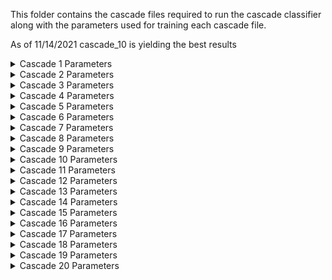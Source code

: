 This folder contains the cascade files required to run the cascade classifier along with the parameters used for training each cascade file.

As of 11/14/2021 cascade_10 is yielding the best results


<details>
<summary>Cascade 1 Parameters</summary>
<br>
-data cascade_files/cascade_1/ <br />
<br>
-vec pos.vec <br />
<br>
-bg neg.txt <br />
<br>
-w 24 <br />
<br>
-h 24 <br />
<br>
-precalcValBufSize 6000 <br />
<br>
-precalcIdxBufSize 6000 <br />
<br>
-numPos 885 <br />
<br>
-numNeg 442 <br />
<br>
-numStages 12 <br />
<br>
-maxFalseAlarmRate 0.3 <br />
<br>
-minHitRate 0.999 <br />
</details>

<details>
<summary>Cascade 2 Parameters</summary>
<br>
-data cascade_files/cascade_2/ <br />
<br>
-vec pos.vec <br />
<br>
-bg neg.txt <br />
<br>
-w 24 <br />
<br>
-h 24 <br />
<br>
-precalcValBufSize 6000 <br />
<br>
-precalcIdxBufSize 6000 <br />
<br>
-numPos 885 <br />
<br>
-numNeg 442 <br />
<br>
-numStages 14 <br />
<br>
-maxFalseAlarmRate 0.3 <br />
<br>
-minHitRate 0.999 <br />
</details>

<details>
<summary>Cascade 3 Parameters</summary>
<br>
-data cascade_files/cascade_3/ <br />
<br>
-vec pos.vec <br />
<br>
-bg neg.txt <br />
<br>
-w 24 <br />
<br>
-h 24 <br />
<br>
-precalcValBufSize 6000 <br />
<br>
-precalcIdxBufSize 6000 <br />
<br>
-numPos 885 <br />
<br>
-numNeg 1600 <br />
<br>
-numStages 14 <br />
<br>
-maxFalseAlarmRate 0.3 <br />
<br>
-minHitRate 0.999 <br />
</details>

<details>
<summary>Cascade 4 Parameters</summary>
<br>
-data cascade_files/cascade_4/ <br />
<br>
-vec pos.vec <br />
<br>
-bg neg.txt <br />
<br>
-w 24 <br />
<br>
-h 24 <br />
<br>
-precalcValBufSize 6000 <br />
<br>
-precalcIdxBufSize 6000 <br />
<br>
-numPos 200 <br />
<br>
-numNeg 700 <br />
<br>
-numStages 10 <br />
<br>
-maxFalseAlarmRate 0.3 <br />
<br>
-minHitRate 0.999 <br />
</details>

<details>
<summary>Cascade 5 Parameters</summary>
<br>
-data cascade_files/cascade_5/ <br />
<br>
-vec pos.vec <br />
<br>
-bg neg.txt <br />
<br>
-w 24 <br />
<br>
-h 24 <br />
<br>
-precalcValBufSize 6000 <br />
<br>
-precalcIdxBufSize 6000 <br />
<br>
-numPos 200 <br />
<br>
-numNeg 1000 <br />
<br>
-numStages 10 <br />
<br>
-maxFalseAlarmRate 0.3 <br />
<br>
-minHitRate 0.999 <br />
</details>

<details>
<summary>Cascade 6 Parameters</summary>
<br>
-data cascade_files/cascade_6/ <br />
<br>
-vec pos.vec <br />
<br>
-bg neg.txt <br />
<br>
-w 24 <br />
<br>
-h 24 <br />
<br>
-precalcValBufSize 6000 <br />
<br>
-precalcIdxBufSize 6000 <br />
<br>
-numPos 400 <br />
<br>
-numNeg 1000 <br />
<br>
-numStages 10 <br />
<br>
-maxFalseAlarmRate 0.3 <br />
<br>
-minHitRate 0.999 <br />
</details>

<details>
<summary>Cascade 7 Parameters</summary>
<br>
-data cascade_files/cascade_7/ <br />
<br>
-vec pos.vec <br />
<br>
-bg neg.txt <br />
<br>
-w 24 <br />
<br>
-h 24 <br />
<br>
-precalcValBufSize 6000 <br />
<br>
-precalcIdxBufSize 6000 <br />
<br>
-numPos 400 <br />
<br>
-numNeg 1000 <br />
<br>
-numStages 10 <br />
<br>
-maxFalseAlarmRate 0.3 <br />
<br>
-minHitRate 0.999 <br />
</details>

<details>
<summary>Cascade 8 Parameters</summary>
<br>
-data cascade_files/cascade_8/ <br />
<br>
-vec pos.vec <br />
<br>
-bg neg.txt <br />
<br>
-w 24 <br />
<br>
-h 24 <br />
<br>
-precalcValBufSize 6000 <br />
<br>
-precalcIdxBufSize 6000 <br />
<br>
-numPos 200 <br />
<br>
-numNeg 2000 <br />
<br>
-numStages 10 <br />
<br>
-maxFalseAlarmRate 0.3 <br />
<br>
-minHitRate 0.999 <br />
</details>

<details>
<summary>Cascade 9 Parameters</summary>
<br>
-data cascade_files/cascade_9/ <br />
<br>
-vec pos.vec <br />
<br>
-bg neg.txt <br />
<br>
-w 24 <br />
<br>
-h 24 <br />
<br>
-precalcValBufSize 6000 <br />
<br>
-precalcIdxBufSize 6000 <br />
<br>
-numPos 400 <br />
<br>
-numNeg 2000 <br />
<br>
-numStages 10 <br />
<br>
-maxFalseAlarmRate 0.2 <br />
<br>
-minHitRate 0.999 <br />
</details>

<details>
<summary>Cascade 10 Parameters</summary>
<br>
-data cascade_files/cascade_10/ <br />
<br>
-vec pos.vec <br />
<br>
-bg neg.txt <br />
<br>
-w 24 <br />
<br>
-h 24 <br />
<br>
-precalcValBufSize 6000 <br />
<br>
-precalcIdxBufSize 6000 <br />
<br>
-numPos 200 <br />
<br>
-numNeg 700 <br />
<br>
-numStages 10 <br />
<br>
-maxFalseAlarmRate 0.2 <br />
<br>
-minHitRate 0.999 <br />
</details>

<details>
<summary>Cascade 11 Parameters</summary>
<br>
-data cascade_files/cascade_11/ <br />
<br>
-vec pos.vec <br />
<br>
-bg neg.txt <br />
<br>
-w 24 <br />
<br>
-h 24 <br />
<br>
-precalcValBufSize 6000 <br />
<br>
-precalcIdxBufSize 6000 <br />
<br>
-numPos 700 <br />
<br>
-numNeg 700 <br />
<br>
-numStages 12 <br />
<br>
-maxFalseAlarmRate 0.2 <br />
<br>
-minHitRate 0.999 <br />
</details>

<details>
<summary>Cascade 12 Parameters</summary>
<br>
-data cascade_files/cascade_1/ <br />
<br>
-vec pos.vec <br />
<br>
-bg neg.txt <br />
<br>
-w 24 <br />
<br>
-h 24 <br />
<br>
-precalcValBufSize 6000 <br />
<br>
-precalcIdxBufSize 6000 <br />
<br>
-numPos 700 <br />
<br>
-numNeg 1000 <br />
<br>
-numStages 12 <br />
<br>
-maxFalseAlarmRate 0.2 <br />
<br>
-minHitRate 0.999 <br />
</details>


<details>
<summary>Cascade 13 Parameters</summary>
<br>
-data cascade_files/cascade_1/ <br />
<br>
-vec pos.vec <br />
<br>
-bg neg.txt <br />
<br>
-w 24 <br />
<br>
-h 24 <br />
<br>
-precalcValBufSize 6000 <br />
<br>
-precalcIdxBufSize 6000 <br />
<br>
-numPos 700 <br />
<br>
-numNeg 700 <br />
<br>
-numStages 12 <br />
<br>
-maxFalseAlarmRate 0.2 <br />
<br>
-minHitRate 0.999 <br />
</details>

<details>
<summary>Cascade 14 Parameters</summary>
<br>
-data cascade_files/cascade_1/ <br />
<br>
-vec pos.vec <br />
<br>
-bg neg.txt <br />
<br>
-w 24 <br />
<br>
-h 24 <br />
<br>
-precalcValBufSize 6000 <br />
<br>
-precalcIdxBufSize 6000 <br />
<br>
-numPos 700 <br />
<br>
-numNeg 700 <br />
<br>
-numStages 12 <br />
<br>
-maxFalseAlarmRate 0.2 <br />
<br>
-minHitRate 0.999 <br />
</details>

<details>
<summary>Cascade 15 Parameters</summary>
<br>
-data cascade_files/cascade_1/ <br />
<br>
-vec pos.vec <br />
<br>
-bg neg.txt <br />
<br>
-w 24 <br />
<br>
-h 24 <br />
<br>
-precalcValBufSize 6000 <br />
<br>
-precalcIdxBufSize 6000 <br />
<br>
-numPos 700 <br />
<br>
-numNeg 700 <br />
<br>
-numStages 12 <br />
<br>
-maxFalseAlarmRate 0.2 <br />
<br>
-minHitRate 0.999 <br />
</details>

<details>
<summary>Cascade 16 Parameters</summary>
<br>
-data cascade_files/cascade_1/ <br />
<br>
-vec pos.vec <br />
<br>
-bg neg.txt <br />
<br>
-w 24 <br />
<br>
-h 24 <br />
<br>
-precalcValBufSize 6000 <br />
<br>
-precalcIdxBufSize 6000 <br />
<br>
-numPos 700 <br />
<br>
-numNeg 700 <br />
<br>
-numStages 12 <br />
<br>
-maxFalseAlarmRate 0.2 <br />
<br>
-minHitRate 0.999 <br />
</details>

<details>
<summary>Cascade 17 Parameters</summary>
<br>
-data cascade_files/cascade_1/ <br />
<br>
-vec pos.vec <br />
<br>
-bg neg.txt <br />
<br>
-w 24 <br />
<br>
-h 24 <br />
<br>
-precalcValBufSize 6000 <br />
<br>
-precalcIdxBufSize 6000 <br />
<br>
-numPos 700 <br />
<br>
-numNeg 700 <br />
<br>
-numStages 12 <br />
<br>
-maxFalseAlarmRate 0.2 <br />
<br>
-minHitRate 0.999 <br />
</details>

<details>
<summary>Cascade 18 Parameters</summary>
<br>
-data cascade_files/cascade_1/ <br />
<br>
-vec pos.vec <br />
<br>
-bg neg.txt <br />
<br>
-w 24 <br />
<br>
-h 24 <br />
<br>
-precalcValBufSize 6000 <br />
<br>
-precalcIdxBufSize 6000 <br />
<br>
-numPos 700 <br />
<br>
-numNeg 700 <br />
<br>
-numStages 12 <br />
<br>
-maxFalseAlarmRate 0.2 <br />
<br>
-minHitRate 0.999 <br />
</details>

<details>
<summary>Cascade 19 Parameters</summary>
<br>
-data cascade_files/cascade_1/ <br />
<br>
-vec pos.vec <br />
<br>
-bg neg.txt <br />
<br>
-w 24 <br />
<br>
-h 24 <br />
<br>
-precalcValBufSize 6000 <br />
<br>
-precalcIdxBufSize 6000 <br />
<br>
-numPos 700 <br />
<br>
-numNeg 700 <br />
<br>
-numStages 12 <br />
<br>
-maxFalseAlarmRate 0.2 <br />
<br>
-minHitRate 0.999 <br />
</details>

<details>
<summary>Cascade 20 Parameters</summary>
<br>
-data cascade_files/cascade_1/ <br />
<br>
-vec pos.vec <br />
<br>
-bg neg.txt <br />
<br>
-w 24 <br />
<br>
-h 24 <br />
<br>
-precalcValBufSize 6000 <br />
<br>
-precalcIdxBufSize 6000 <br />
<br>
-numPos 700 <br />
<br>
-numNeg 700 <br />
<br>
-numStages 12 <br />
<br>
-maxFalseAlarmRate 0.2 <br />
<br>
-minHitRate 0.999 <br />
</details>
